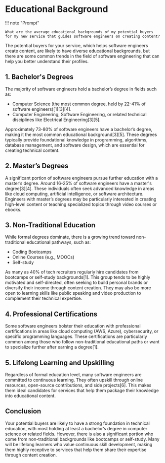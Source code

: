 # Educational Background

!!! note "Prompt"

    What are the average educational backgrounds of my potential buyers for my new service that guides software engineers on creating content?

The potential buyers for your service, which helps software engineers create content, are likely to have diverse educational backgrounds, but there are some common trends in the field of software engineering that can help you better understand their profiles.

## 1. Bachelor's Degrees
The majority of software engineers hold a bachelor’s degree in fields such as:
- Computer Science (the most common degree, held by 22-41% of software engineers)[1][3][4].
- Computer Engineering, Software Engineering, or related technical disciplines like Electrical Engineering[3][5].

Approximately 73-80% of software engineers have a bachelor’s degree, making it the most common educational background[3][5]. These degrees typically provide foundational knowledge in programming, algorithms, database management, and software design, which are essential for creating technical content.

## 2. Master’s Degrees
A significant portion of software engineers pursue further education with a master’s degree. Around 16-25% of software engineers have a master's degree[3][4]. These individuals often seek advanced knowledge in areas like cloud computing, artificial intelligence, or software architecture. Engineers with master’s degrees may be particularly interested in creating high-level content or teaching specialized topics through video courses or ebooks.

## 3. Non-Traditional Education
While formal degrees dominate, there is a growing trend toward non-traditional educational pathways, such as:
- Coding Bootcamps
- Online Courses (e.g., MOOCs)
- Self-study

As many as 40% of tech recruiters regularly hire candidates from bootcamps or self-study backgrounds[1]. This group tends to be highly motivated and self-directed, often seeking to build personal brands or diversify their income through content creation. They may also be more open to learning skills like public speaking and video production to complement their technical expertise.

## 4. Professional Certifications
Some software engineers bolster their education with professional certifications in areas like cloud computing (AWS, Azure), cybersecurity, or specific programming languages. These certifications are particularly common among those who follow non-traditional educational paths or want to specialize further after earning a degree[1].

## 5. Lifelong Learning and Upskilling
Regardless of formal education level, many software engineers are committed to continuous learning. They often upskill through online resources, open-source contributions, and side projects[6]. This makes them ideal candidates for services that help them package their knowledge into educational content.

## Conclusion
Your potential buyers are likely to have a strong foundation in technical education, with most holding at least a bachelor’s degree in computer science or related fields. However, there is also a significant portion who come from non-traditional backgrounds like bootcamps or self-study. Many will be lifelong learners who value continuous skill development, making them highly receptive to services that help them share their expertise through content creation.